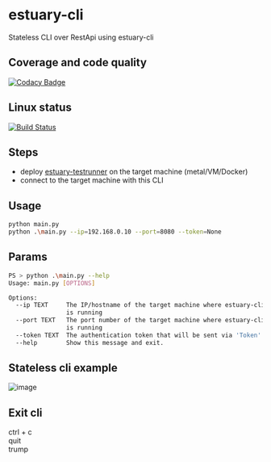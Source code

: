 # estuary-cli
Stateless CLI over RestApi using estuary-cli

## Coverage and code quality
[![Codacy Badge](https://api.codacy.com/project/badge/Grade/8db7b5e216984baebd9d158d3a707361)](https://www.codacy.com/manual/dinuta/estuary-cli?utm_source=github.com&amp;utm_medium=referral&amp;utm_content=dinuta/estuary-cli&amp;utm_campaign=Badge_Grade)

## Linux status
[![Build Status](https://travis-ci.org/dinuta/estuary-cli.svg?branch=master)](https://travis-ci.org/dinuta/estuary-cli)

## Steps
-  deploy [estuary-testrunner](https://github.com/dinuta/estuary-testrunner)  on the target machine (metal/VM/Docker)
-  connect to the target machine with this CLI

## Usage
```bash
python main.py 
python .\main.py --ip=192.168.0.10 --port=8080 --token=None
```

## Params
```bash
PS > python .\main.py --help  
Usage: main.py [OPTIONS]

Options:
  --ip TEXT     The IP/hostname of the target machine where estuary-cli
                is running
  --port TEXT   The port number of the target machine where estuary-cli
                is running
  --token TEXT  The authentication token that will be sent via 'Token' header
  --help        Show this message and exit.
```

## Stateless cli example  
![image](https://user-images.githubusercontent.com/43060213/79952987-e1142f00-8483-11ea-8fdc-8bef2b7f8d2a.png)  

## Exit cli
ctrl + c  
quit  
trump  
  
